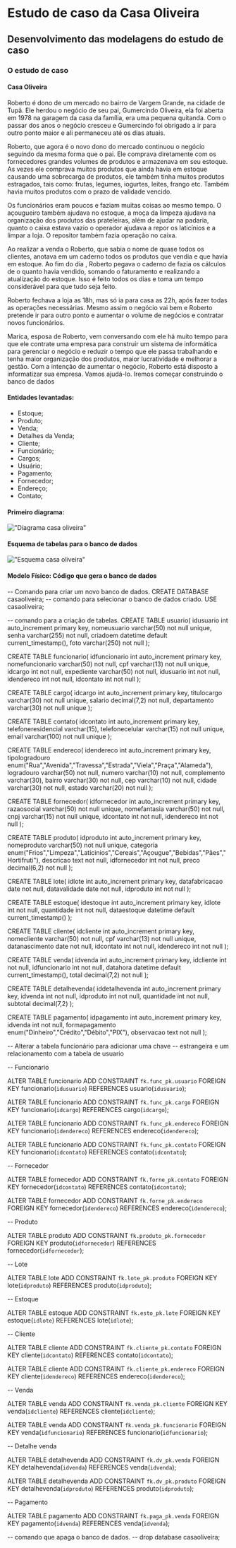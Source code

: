 # Estudo de caso da Casa Oliveira
## Desenvolvimento das modelagens do estudo de caso
### O estudo de caso
#### Casa Oliveira
Roberto é dono de um mercado no bairro de Vargem Grande, na cidade de 
Tupã. Ele herdou o negócio de seu pai, Gumercindo Oliveira, ela foi aberta em 
1978 na garagem da casa da família, era uma pequena quitanda. Com o passar 
dos anos o negócio cresceu e Gumercindo foi obrigado a ir para outro ponto 
maior e ali permaneceu até os dias atuais.

Roberto, que agora é o novo dono do mercado continuou o negócio seguindo 
da mesma forma que o pai. Ele comprava diretamente com os fornecedores 
grandes volumes de produtos e armazenava em seu estoque. As vezes ele 
comprava muitos produtos que ainda havia em estoque causando uma 
sobrecarga de produtos, ele também tinha muitos produtos estragados, tais 
como: frutas, legumes, iogurtes, leites, frango etc. Também havia muitos 
produtos com o prazo de validade vencido.

Os funcionários eram poucos e faziam muitas coisas ao mesmo tempo. O 
açougueiro também ajudava no estoque, a moça da limpeza ajudava na 
organização dos produtos das prateleiras, além de ajudar na padaria, quanto o 
caixa estava vazio o operador ajudava a repor os laticínios e a limpar a loja. O 
repositor também fazia operação no caixa.

Ao realizar a venda o Roberto, que sabia o nome de quase todos os clientes, 
anotava em um caderno todos os produtos que vendia e que havia em estoque. 
Ao fim do dia , Roberto pegava o caderno de fazia os cálculos de o quanto 
havia vendido, somando o faturamento e realizando a atualização do estoque. 
Isso é feito todos os dias e toma um tempo considerável para que tudo seja 
feito.

Roberto fechava a loja as 18h, mas só ia para casa as 22h, após fazer todas as 
operações necessárias. Mesmo assim o negócio vai bem e Roberto pretende ir 
para outro ponto e aumentar o volume de negócios e contratar novos 
funcionários.

Marica, esposa de Roberto, vem conversando com ele há muito tempo para que 
ele contrate uma empresa para construir um sistema de informática para 
gerenciar o negócio e reduzir o tempo que ele passa trabalhando e tenha maior 
organização dos produtos, maior lucratividade e melhorar a gestão.
Com a intenção de aumentar o negócio, Roberto está disposto a informatizar 
sua empresa. Vamos ajudá-lo. Iremos começar construindo o banco de dados

#### Entidades levantadas:

- Estoque;
- Produto;
- Venda;
- Detalhes da Venda;
- Cliente;
- Funcionário;
- Cargos;
- Usuário;
- Pagamento;
- Fornecedor;
- Endereço;
- Contato;

#### Primeiro diagrama:
!["Diagrama casa oliveira"](DiagramCasaOliveira.png)

#### Esquema de tabelas para o banco de dados
!["Esquema casa oliveira"](esquemacasaoliveira.png)

#### Modelo Físico: Código que gera o banco de dados
  -- Comando para criar um novo banco de dados.
CREATE DATABASE casaoliveira;
-- comando para selecionar o banco de dados criado.
USE casaoliveira;

-- comando para a criação de tabelas.
CREATE TABLE usuario(
idusuario int auto_increment primary key,
nomeusuario varchar(50) not null unique,
senha varchar(255) not null,
criadoem datetime default current_timestamp(),
foto varchar(250) not null
);

CREATE TABLE funcionario(
idfuncionario int auto_increment primary key,
nomefuncionario varchar(50) not null,
cpf varchar(13) not null unique,
idcargo int not null,
expediente varchar(50) not null,
idusuario int not null,
idendereco int not null,
idcontato int not null
);

CREATE TABLE cargo(
idcargo int auto_increment primary key,
titulocargo varchar(30) not null unique,
salario decimal(7,2) not null,
departamento varchar(30) not null unique
);

CREATE TABLE contato(
idcontato int auto_increment primary key,
telefoneresidencial varchar(15),
telefonecelular varchar(15) not null unique,
email varchar(100) not null unique
);

CREATE TABLE endereco(
idendereco int auto_increment primary key,
tipologradouro enum("Rua","Avenida","Travessa","Estrada","Viela","Praça","Alameda"),
logradouro varchar(50) not null,
numero varchar(10) not null,
complemento varchar(30),
bairro varchar(30) not null,
cep varchar(10) not null,
cidade varchar(30) not null,
estado varchar(20) not null
);

CREATE TABLE fornecedor(
idfornecedor int auto_increment primary key,
razaosocial varchar(50) not null unique,
nomefantasia varchar(50) not null,
cnpj varchar(15) not null unique,
idcontato int not null,
idendereco int not null
);

CREATE TABLE produto(
idproduto int auto_increment primary key,
nomeproduto varchar(50) not null unique,
categoria enum("Frios","Limpeza","Laticinios","Cereais","Açougue","Bebidas","Pâes","Hortifruti"),
descricao text not null,
idfornecedor int not null,
preco decimal(6,2) not null
);

CREATE TABLE lote(
idlote int auto_increment primary key,
datafabricacao date not null,
datavalidade date not null,
idproduto int not null
);

CREATE TABLE estoque(
idestoque int auto_increment primary key,
idlote int not null,
quantidade int not null,
dataestoque datetime default current_timestamp()
);

CREATE TABLE cliente(
idcliente int auto_increment primary key,
nomecliente varchar(50) not null,
cpf varchar(13) not null unique,
datanascimento date not null,
idcontato int not null,
idendereco int not null
);

CREATE TABLE venda(
idvenda int auto_increment primary key,
idcliente int not null,
idfuncionario int not null,
datahora datetime default current_timestamp(),
total decimal(7,2) not null
);

CREATE TABLE detalhevenda(
iddetalhevenda int auto_increment primary key,
idvenda int not null,
idproduto int not null,
quantidade int not null,
subtotal decimal(7,2)
);

CREATE TABLE pagamento(
idpagamento int auto_increment primary key,
idvenda int not null,
formapagamento enum("Dinheiro","Crédito","Débito","PIX"),
observacao text not null
);

-- Alterar a tabela funcionário para adicionar uma chave
-- estrangeira e um relacionamento com a tabela de usuario

-- Funcionario

ALTER TABLE funcionario
ADD CONSTRAINT `fk.func_pk.usuario`
FOREIGN KEY funcionario(`idusuario`)
REFERENCES usuario(`idusuario`);

ALTER TABLE funcionario
ADD CONSTRAINT `fk.func_pk.cargo`
FOREIGN KEY funcionario(`idcargo`)
REFERENCES cargo(`idcargo`);

ALTER TABLE funcionario
ADD CONSTRAINT `fk.func_pk.endereco`
FOREIGN KEY funcionario(`idendereco`)
REFERENCES endereco(`idendereco`);

ALTER TABLE funcionario
ADD CONSTRAINT `fk.func_pk.contato`
FOREIGN KEY funcionario(`idcontato`)
REFERENCES contato(`idcontato`);

-- Fornecedor

ALTER TABLE fornecedor
ADD CONSTRAINT `fk.forne_pk.contato`
FOREIGN KEY fornecedor(`idcontato`)
REFERENCES contato(`idcontato`);

ALTER TABLE fornecedor
ADD CONSTRAINT `fk.forne_pk.endereco`
FOREIGN KEY fornecedor(`idendereco`)
REFERENCES endereco(`idendereco`);

-- Produto

ALTER TABLE produto
ADD CONSTRAINT `fk.produto_pk.fornecedor`
FOREIGN KEY produto(`idfornecedor`)
REFERENCES fornecedor(`idfornecedor`);

-- Lote

ALTER TABLE lote
ADD CONSTRAINT `fk.lote_pk.produto`
FOREIGN KEY lote(`idproduto`)
REFERENCES produto(`idproduto`);

-- Estoque

ALTER TABLE estoque
ADD CONSTRAINT `fk.esto_pk.lote`
FOREIGN KEY estoque(`idlote`)
REFERENCES lote(`idlote`);

-- Cliente

ALTER TABLE cliente
ADD CONSTRAINT `fk.cliente_pk.contato`
FOREIGN KEY cliente(`idcontato`)
REFERENCES contato(`idcontato`);

ALTER TABLE cliente
ADD CONSTRAINT `fk.cliente_pk.endereco`
FOREIGN KEY cliente(`idendereco`)
REFERENCES endereco(`idendereco`);

-- Venda

ALTER TABLE venda
ADD CONSTRAINT `fk.venda_pk.cliente`
FOREIGN KEY venda(`idcliente`)
REFERENCES cliente(`idcliente`);

ALTER TABLE venda
ADD CONSTRAINT `fk.venda_pk.funcionario`
FOREIGN KEY venda(`idfuncionario`)
REFERENCES funcionario(`idfuncionario`);

-- Detalhe venda

ALTER TABLE detalhevenda
ADD CONSTRAINT `fk.dv_pk.venda`
FOREIGN KEY detalhevenda(`idvenda`)
REFERENCES venda(`idvenda`);

ALTER TABLE detalhevenda
ADD CONSTRAINT `fk.dv_pk.produto`
FOREIGN KEY detalhevenda(`idproduto`)
REFERENCES produto(`idproduto`);

-- Pagamento

ALTER TABLE pagamento
ADD CONSTRAINT `fk.paga_pk.venda`
FOREIGN KEY pagamento(`idvenda`)
REFERENCES venda(`idvenda`);


-- comando que apaga o banco de dados.
-- drop database casaoliveira;

